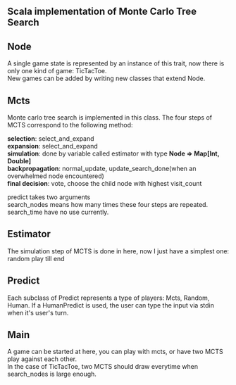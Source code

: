 ## Scala implementation of Monte Carlo Tree Search


## Node
A single game state is represented by an instance of this trait, now there is only one kind of game: 
TicTacToe.<br/>
New games can be added by writing new classes that extend Node.

## Mcts
Monte carlo tree search is implemented in this class.
The four steps of MCTS correspond to the following method: <br/>

<b>selection</b>: select_and_expand<br/>
<b>expansion</b>: select_and_expand<br/>
<b>simulation</b>: done by variable called estimator with type <b>Node => Map[Int, Double]</b><br/>
<b>backpropagation</b>: normal_update, update_search_done(when an overwhelmed node encountered)<br/>
<b>final decision</b>: vote, choose the child node with highest visit_count

predict takes two arguments<br/>
search_nodes means how many times these four steps are repeated.<br/>
search_time have no use currently.

## Estimator
The simulation step of MCTS is done in here, now I just have a simplest one: random play till end

## Predict
Each subclass of Predict represents a type of players: Mcts, Random, Human. If a HumanPredict is used, the user can type the input via stdin when it's user's turn.

## Main
A game can be started at here, you can play with mcts, or have two MCTS play against each other.<br/>
In the case of TicTacToe, two MCTS should draw everytime when search_nodes is large enough.
